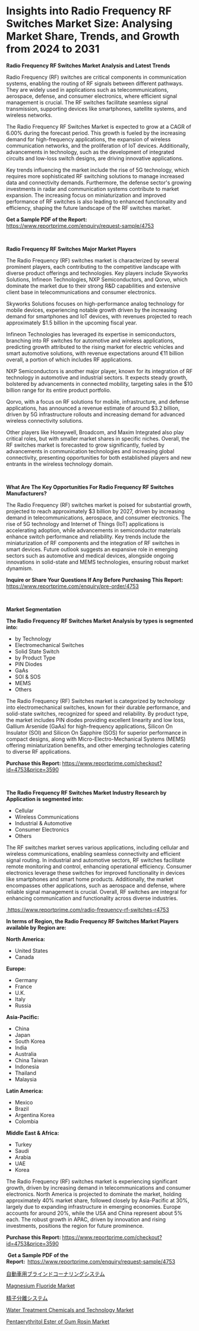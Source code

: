 <p><h1>Insights into Radio Frequency RF Switches Market Size: Analysing Market Share, Trends, and Growth from 2024 to 2031</h1></p><p><strong>Radio Frequency RF Switches Market Analysis and Latest Trends</strong></p>
<p><p>Radio Frequency (RF) switches are critical components in communication systems, enabling the routing of RF signals between different pathways. They are widely used in applications such as telecommunications, aerospace, defense, and consumer electronics, where efficient signal management is crucial. The RF switches facilitate seamless signal transmission, supporting devices like smartphones, satellite systems, and wireless networks.</p><p>The Radio Frequency RF Switches Market is expected to grow at a CAGR of 6.00% during the forecast period. This growth is fueled by the increasing demand for high-frequency applications, the expansion of wireless communication networks, and the proliferation of IoT devices. Additionally, advancements in technology, such as the development of integrated circuits and low-loss switch designs, are driving innovative applications.</p><p>Key trends influencing the market include the rise of 5G technology, which requires more sophisticated RF switching solutions to manage increased data and connectivity demands. Furthermore, the defense sector's growing investments in radar and communication systems contribute to market expansion. The increasing focus on miniaturization and improved performance of RF switches is also leading to enhanced functionality and efficiency, shaping the future landscape of the RF switches market.</p></p>
<p><strong>Get a Sample PDF of the Report:&nbsp;</strong> <a href="https://www.reportprime.com/enquiry/request-sample/4753">https://www.reportprime.com/enquiry/request-sample/4753</a></p>
<p>&nbsp;</p>
<p><strong>Radio Frequency RF Switches Major Market Players</strong></p>
<p><p>The Radio Frequency (RF) switches market is characterized by several prominent players, each contributing to the competitive landscape with diverse product offerings and technologies. Key players include Skyworks Solutions, Infineon Technologies, NXP Semiconductors, and Qorvo, which dominate the market due to their strong R&D capabilities and extensive client base in telecommunications and consumer electronics.</p><p>Skyworks Solutions focuses on high-performance analog technology for mobile devices, experiencing notable growth driven by the increasing demand for smartphones and IoT devices, with revenues projected to reach approximately $1.5 billion in the upcoming fiscal year.</p><p>Infineon Technologies has leveraged its expertise in semiconductors, branching into RF switches for automotive and wireless applications, predicting growth attributed to the rising market for electric vehicles and smart automotive solutions, with revenue expectations around €11 billion overall, a portion of which includes RF applications.</p><p>NXP Semiconductors is another major player, known for its integration of RF technology in automotive and industrial sectors. It expects steady growth, bolstered by advancements in connected mobility, targeting sales in the $10 billion range for its entire product portfolio.</p><p>Qorvo, with a focus on RF solutions for mobile, infrastructure, and defense applications, has announced a revenue estimate of around $3.2 billion, driven by 5G infrastructure rollouts and increasing demand for advanced wireless connectivity solutions.</p><p>Other players like Honeywell, Broadcom, and Maxim Integrated also play critical roles, but with smaller market shares in specific niches. Overall, the RF switches market is forecasted to grow significantly, fueled by advancements in communication technologies and increasing global connectivity, presenting opportunities for both established players and new entrants in the wireless technology domain.</p></p>
<p>&nbsp;</p>
<p><strong>What Are The Key Opportunities For Radio Frequency RF Switches Manufacturers?</strong></p>
<p><p>The Radio Frequency (RF) switches market is poised for substantial growth, projected to reach approximately $3 billion by 2027, driven by increasing demand in telecommunications, aerospace, and consumer electronics. The rise of 5G technology and Internet of Things (IoT) applications is accelerating adoption, while advancements in semiconductor materials enhance switch performance and reliability. Key trends include the miniaturization of RF components and the integration of RF switches in smart devices. Future outlook suggests an expansive role in emerging sectors such as automotive and medical devices, alongside ongoing innovations in solid-state and MEMS technologies, ensuring robust market dynamism.</p></p>
<p><strong>Inquire or Share Your Questions If Any Before Purchasing This Report:</strong> <a href="https://www.reportprime.com/enquiry/pre-order/4753">https://www.reportprime.com/enquiry/pre-order/4753</a></p>
<p>&nbsp;</p>
<p><strong>Market Segmentation</strong></p>
<p><strong>The Radio Frequency RF Switches Market Analysis by types is segmented into:</strong></p>
<p><ul><li>by Technology</li><li>Electromechanical Switches</li><li>Solid State Switch</li><li>by Product Type</li><li>PIN Diodes</li><li>GaAs</li><li>SOI & SOS</li><li>MEMS</li><li>Others</li></ul></p>
<p><p>The Radio Frequency (RF) Switches market is categorized by technology into electromechanical switches, known for their durable performance, and solid-state switches, recognized for speed and reliability. By product type, the market includes PIN diodes providing excellent linearity and low loss, Gallium Arsenide (GaAs) for high-frequency applications, Silicon On Insulator (SOI) and Silicon On Sapphire (SOS) for superior performance in compact designs, along with Micro-Electro-Mechanical Systems (MEMS) offering miniaturization benefits, and other emerging technologies catering to diverse RF applications.</p></p>
<p><strong>Purchase this Report:&nbsp;</strong><a href="https://www.reportprime.com/checkout?id=4753&price=3590">https://www.reportprime.com/checkout?id=4753&price=3590</a></p>
<p>&nbsp;</p>
<p><strong>The Radio Frequency RF Switches Market Industry Research by Application is segmented into:</strong></p>
<p><ul><li>Cellular</li><li>Wireless Communications</li><li>Industrial & Automotive</li><li>Consumer Electronics</li><li>Others</li></ul></p>
<p><p>The RF switches market serves various applications, including cellular and wireless communications, enabling seamless connectivity and efficient signal routing. In industrial and automotive sectors, RF switches facilitate remote monitoring and control, enhancing operational efficiency. Consumer electronics leverage these switches for improved functionality in devices like smartphones and smart home products. Additionally, the market encompasses other applications, such as aerospace and defense, where reliable signal management is crucial. Overall, RF switches are integral for enhancing communication and functionality across diverse industries.</p></p>
<p><a href="https://www.reportprime.com/radio-frequency-rf-switches-r4753">&nbsp;https://www.reportprime.com/radio-frequency-rf-switches-r4753</a></p>
<p><strong>In terms of Region, the Radio Frequency RF Switches Market Players available by Region are:</strong></p>
<p>
    <p> <strong> North America: </strong>
        <ul>
            <li>United States</li>
            <li>Canada</li>
        </ul>
        </p> 
    <p> <strong> Europe: </strong>
        <ul>
            <li>Germany</li>
            <li>France</li>
            <li>U.K.</li>
            <li>Italy</li>
            <li>Russia</li>
        </ul>
        </p> 
    <p> <strong> Asia-Pacific: </strong>
        <ul>
            <li>China</li>
            <li>Japan</li>
            <li>South Korea</li>
            <li>India</li>
            <li>Australia</li>
            <li>China Taiwan</li>
            <li>Indonesia</li>
            <li>Thailand</li>
            <li>Malaysia</li>
        </ul>
        </p> 
    <p> <strong> Latin America: </strong>
        <ul>
            <li>Mexico</li>
            <li>Brazil</li>
            <li>Argentina Korea</li>
            <li>Colombia</li>
        </ul>
        </p> 
    <p> <strong> Middle East & Africa: </strong>
        <ul>
            <li>Turkey</li>
            <li>Saudi</li>
            <li>Arabia</li>
            <li>UAE</li>
            <li>Korea</li>
        </ul>
    </p>
    </p>
<p><p>The Radio Frequency (RF) switches market is experiencing significant growth, driven by increasing demand in telecommunications and consumer electronics. North America is projected to dominate the market, holding approximately 40% market share, followed closely by Asia-Pacific at 30%, largely due to expanding infrastructure in emerging economies. Europe accounts for around 20%, while the USA and China represent about 5% each. The robust growth in APAC, driven by innovation and rising investments, positions the region for future prominence.</p></p>
<p><strong>Purchase this Report: </strong><a href="https://www.reportprime.com/checkout?id=4753&price=3590">https://www.reportprime.com/checkout?id=4753&price=3590</a></p>
<p>&nbsp;<strong>Get a Sample PDF of the Report:&nbsp;&nbsp;</strong><a href="https://www.reportprime.com/enquiry/request-sample/4753">https://www.reportprime.com/enquiry/request-sample/4753</a></p>
<p><strong></strong></p>
<p><p><a href="https://williamkable67.medium.com/%E8%87%AA%E5%8B%95%E8%BB%8A%E3%81%AE%E3%83%96%E3%83%A9%E3%82%A4%E3%83%B3%E3%83%89%E3%82%B3%E3%83%BC%E3%83%8A%E3%83%AA%E3%83%B3%E3%82%B0%E3%82%B7%E3%82%B9%E3%83%86%E3%83%A0%E5%B8%82%E5%A0%B4%E3%81%AE%E8%A6%8F%E6%A8%A1-%E3%82%B7%E3%82%A7%E3%82%A2-%E6%88%90%E9%95%B7-%E3%82%BF%E3%82%A4%E3%83%97%E5%88%A5-%E5%B8%82%E5%A0%B4%E5%88%86%E6%9E%90-%E4%B9%97%E7%94%A8%E8%BB%8A-%E5%95%86%E7%94%A8%E8%BB%8A%E3%81%AB%E3%82%88%E3%82%8B%E3%82%A2%E3%83%97%E3%83%AA%E3%82%B1%E3%83%BC%E3%82%B7%E3%83%A7%E3%83%B3-%E3%81%8A%E3%82%88%E3%81%B3%E5%9C%B0%E5%9F%9F%E3%81%AE%E6%B4%9E%E5%AF%9F%E3%81%A82031%E5%B9%B4%E3%81%BE%E3%81%A7%E3%81%AE%E4%BA%88%E6%B8%AC-f807de0da586">自動車用ブラインドコーナリングシステム</a></p><p><a href="https://issuu.com/reportprime-2/docs/magnesium-fluoride-market-size-2030_a98d4e5ddd3a14">Magnesium Fluoride Market</a></p><p><a href="https://williamkable67.medium.com/2024%E5%B9%B4%E3%81%8B%E3%82%892031%E5%B9%B4%E3%81%AB%E3%81%8B%E3%81%91%E3%81%A6%E3%81%AE%E3%83%88%E3%83%AC%E3%83%B3%E3%83%89%E3%81%8B%E3%82%89%E6%88%A6%E7%95%A5%E3%81%BE%E3%81%A7-%E3%82%B0%E3%83%AD%E3%83%BC%E3%83%90%E3%83%AB%E3%81%AA%E7%B2%BE%E5%AD%90%E5%88%86%E9%9B%A2%E3%82%B7%E3%82%B9%E3%83%86%E3%83%A0%E5%B8%82%E5%A0%B4%E3%82%92%E3%83%8A%E3%83%93%E3%82%B2%E3%83%BC%E3%83%88%E3%81%99%E3%82%8B-42c5bb2a76c3">精子分離システム</a></p><p><a href="https://issuu.com/reportprime-2/docs/water-treatment-chemicals-and-techn_f0f61cf12f5ea9">Water Treatment Chemicals and Technology Market</a></p><p><a href="https://www.linkedin.com/pulse/what-innovations-market-trends-shaping-pentaerythritol-ester-wnc6f?trackingId=hCdIzF54TMSE3KY8O%2FWNeA%3D%3D">Pentaerythritol Ester of Gum Rosin Market</a></p></p>